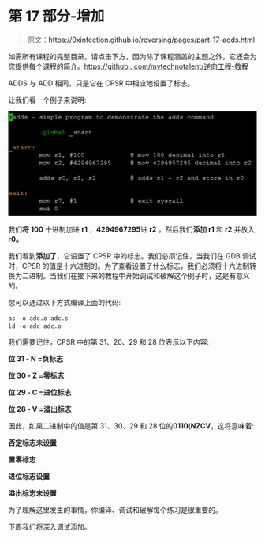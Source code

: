 # 第 17 部分-增加

> 原文：<https://0xinfection.github.io/reversing/pages/part-17-adds.html>

如需所有课程的完整目录，请点击下方，因为除了课程涵盖的主题之外，它还会为您提供每个课程的简介。[https://github . com/mytechnotalent/逆向工程-教程](https://github.com/mytechnotalent/Reverse-Engineering-Tutorial)

ADDS 与 ADD 相同，只是它在 CPSR 中相应地设置了标志。

让我们看一个例子来说明:

![](img/15c185559cfec56947eb9fd6db746dcd.png)

我们**将** **100** 十进制加进 **r1** ，**4294967295**进 **r2** 。然后我们**添加 r1** 和 **r2** 并放入 **r0。**

我们看到**添加了**，它设置了 CPSR 中的标志。我们必须记住，当我们在 GDB 调试时，CPSR 的值是十六进制的。为了查看设置了什么标志，我们必须将十六进制转换为二进制。当我们在接下来的教程中开始调试和破解这个例子时，这是有意义的。

您可以通过以下方式编译上面的代码:

```
as -o adc.o adc.s
ld -o adc adc.o

```

我们需要记住，CPSR 中的第 31、20、29 和 28 位表示以下内容:

**位 31 - N =负标志**

**位 30 - Z =零标志**

**位 29 - C =进位标志**

**位 28 - V =溢出标志**

因此，如果二进制中的值是第 31、30、29 和 28 位的**0110**(**NZCV**，这将意味着:

**否定标志未设置**

**置零标志**

**进位标志设置**

**溢出标志未设置**

为了理解这里发生的事情，你编译、调试和破解每个练习是很重要的。

下周我们将深入调试添加。